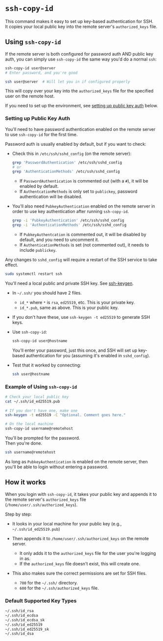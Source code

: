 # `ssh-copy-id`

This command makes it easy to set up key-based authentication for SSH.  
It copies your local public key into the remote server's `authorized_keys` file.  

## Using `ssh-copy-id`
If the remote server is both configured for password auth AND public key auth, you
can simply use `ssh-copy-id` the same way you'd do a normal `ssh`:
```bash
ssh-copy-id user@server  
# Enter password, and you're good

ssh user@server  # Will let you in if configured properly
```
This will copy over your key into the `authorized_keys` file for the specified user 
on the remote host.


If you need to set up the environment, see [setting up public key auth](#setting-up-public-key-auth) below.  

### Setting up Public Key Auth

You'll need to have password authentication enabled on the remote server
to use `ssh-copy-id` for the first time.   

Password auth is usually enabled by default, but if you want to check:  
* Check this in `/etc/ssh/sshd_config` (on the remote server):
  ```bash
  grep 'PasswordAuthentication' /etc/ssh/sshd_config
  # or
  grep 'AuthenticationMethods' /etc/ssh/sshd_config
  ```
    * If `PasswordAuthentication` is commented out (with a `#`), it will be enabled by default.  
    * If `AuthentcationMethods` is only set to `publickey`, password authentication will be disabled.  


* You'll also need `PubkeyAuthentication` enabled on the remote server in order to 
  use key authentication after running `ssh-copy-id`.
  ```bash
  grep -i 'PubkeyAuthentication' /etc/ssh/sshd_config
  grep -i 'AuthenticationMethods' /etc/ssh/sshd_config
  ```
    * If `PubkeyAuthentcation` is commented out, it will be disabled by default, and
      you need to uncomment it.  
    * If `AuthenticationMethods` is set (not commented out), it needs to include `publickey`.  


Any changes to `sshd_config` will require a restart of the SSH service to take
effect.  
```bash
sudo systemctl restart ssh
```


You'll need a local public and private SSH key. See [ssh-keygen](./ssh-keygen.md).  
* In `~/.ssh/` you should have 2 files.
    * `id_*` where `*` is `rsa`, `ed25519`, etc. This is your private key.  
    * `id_*.pub`, same as above. This is your public key.  
* If you don't have these, use `ssh-keygen -t ed25519` to generate SSH keys.  


* Use `ssh-copy-id`:
  ```bash
  ssh-copy-id user@hostname
  ```
  You'll enter your password, just this once, and SSH will set up key-based
  authentication for you (assuming it's enabled in `sshd_config`).  

* Test that it worked by connecting: 
  ```bash
  ssh user@hostname
  ```

### Example of Using `ssh-copy-id` 
```bash
# Check your local public key
cat ~/.ssh/id_ed25519.pub
 
# If you don't have one, make one
ssh-keygen -t ed25519 -C "Optional. Comment goes here."

# On the local machine
ssh-copy-id username@remotehost
```
You'll be prompted for the password.  
Then you're done.  
```bash
ssh username@remotehost
```

As long as `PubkeyAuthentication` is enabled on the remote server, then you'll be
able to login without entering a password.  


## How it works

When you login with `ssh-copy-id`, it takes your public key and appends it to the 
remote server's `authorized_keys` file (`/home/user/.ssh/authorized_keys`).  

Step by step:
* It looks in your local machine for your public key (e.g., `~/.ssh/id_ed25519.pub`)
* Then appends it to `/home/user/.ssh/authorized_keys` on the remote server.   
    * It only adds it to the `authorized_keys` file for the user you're logging in as.  
    * If the `authorized_keys` file doesn't exist, this will create one.  

* This also makes sure the correct permissions are set for SSH files.  
    * `700` for the `~/.ssh/` directory.  
    * `600` for the `~/.ssh/authorized_keys` file.  

### Default Supported Key Types 

```bash
~/.ssh/id_rsa
~/.ssh/id_ecdsa
~/.ssh/id_ecdsa_sk
~/.ssh/id_ed25519
~/.ssh/id_ed25519_sk
~/.ssh/id_dsa
```


